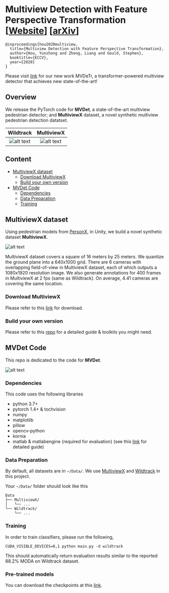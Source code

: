 # Multiview Detection with Feature Perspective Transformation [[Website](https://hou-yz.github.io/publication/2020-eccv2020-mvdet)] [[arXiv](https://arxiv.org/abs/2007.07247)]

```
@inproceedings{hou2020multiview,
  title={Multiview Detection with Feature Perspective Transformation},
  author={Hou, Yunzhong and Zheng, Liang and Gould, Stephen},
  booktitle={ECCV},
  year={2020}
}
```

Please visit [link](https://github.com/hou-yz/MVDeTr) for our new work MVDeTr, a transformer-powered multiview detector that achieves new state-of-the-art!

## Overview
We release the PyTorch code for **MVDet**, a state-of-the-art multiview pedestrian detector; and **MultiviewX** dataset, a novel synthetic multiview pedestrian detection datatset.

Wildtrack             |  MultiviewX
:-------------------------:|:-------------------------:
![alt text](https://hou-yz.github.io/images/eccv2020_mvdet_wildtrack_demo.gif "Detection results on Wildtrack dataset")  |  ![alt text](https://hou-yz.github.io/images/eccv2020_mvdet_multiviewx_demo.gif "Detection results on MultiviewX dataset")

 
## Content
- [MultiviewX dataset](#multiviewx-dataset)
    * [Download MultiviewX](#download-multiviewx)
    * [Build your own version](#build-your-own-version)
- [MVDet Code](#mvdet-code)
    * [Dependencies](#dependencies)
    * [Data Preparation](#data-preparation)
    * [Training](#training)



## MultiviewX dataset
Using pedestrian models from [PersonX](https://github.com/sxzrt/Dissecting-Person-Re-ID-from-the-Viewpoint-of-Viewpoint), in Unity, we build a novel synthetic dataset **MultiviewX**. 

![alt text](https://hou-yz.github.io/images/eccv2020_mvdet_multiviewx_dataset.jpg "Visualization of MultiviewX dataset")

MultiviewX dataset covers a square of 16 meters by 25 meters. We quantize the ground plane into a 640x1000 grid. There are 6 cameras with overlapping field-of-view in MultiviewX dataset, each of which outputs a 1080x1920 resolution image. We also generate annotations for 400 frames in MultiviewX at 2 fps (same as Wildtrack). On average, 4.41 cameras are covering the same location. 

### Download MultiviewX
Please refer to this [link](https://1drv.ms/u/s!AtzsQybTubHfgP9BJt2g7R_Ku4X3Pg?e=GFGeVn) for download.

### Build your own version
Please refer to this [repo](https://github.com/hou-yz/MultiviewX) for a detailed guide & toolkits you might need.




## MVDet Code
This repo is dedicated to the code for **MVDet**. 

![alt text](https://hou-yz.github.io/images/eccv2020_mvdet_architecture.png "Architecture for MVDet")

### Dependencies
This code uses the following libraries
- python 3.7+
- pytorch 1.4+ & tochvision
- numpy
- matplotlib
- pillow
- opencv-python
- kornia
- matlab & matlabengine (required for evaluation) (see this [link](/multiview_detector/evaluation/README.md) for detailed guide)

### Data Preparation
By default, all datasets are in `~/Data/`. We use [MultiviewX](#multiviewx-dataset) and [Wildtrack](https://www.epfl.ch/labs/cvlab/data/data-wildtrack/) in this project. 

Your `~/Data/` folder should look like this
```
Data
├── MultiviewX/
│   └── ...
└── Wildtrack/ 
    └── ...
```

### Training
In order to train classifiers, please run the following,
```shell script
CUDA_VISIBLE_DEVICES=0,1 python main.py -d wildtrack
``` 
This should automatically return evaluation results similar to the reported 88.2\% MODA on Wildtrack dataset. 

### Pre-trained models
You can download the checkpoints at this [link](https://anu365-my.sharepoint.com/:u:/g/personal/u6852178_anu_edu_au/Edhf_qajGMZLvlh9o6kByeUBxo_4E6DVjiQR2mrpGFtPjA?e=qEgiWR).

